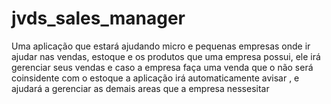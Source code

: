 # jvds_sales_manager
Uma aplicação que estará ajudando micro e pequenas empresas onde ir ajudar nas vendas, estoque e os produtos que uma empresa possui, ele irá gerenciar seus vendas e caso a empresa faça uma venda que o não será coinsidente com o estoque a aplicação irá automaticamente avisar , e ajudará a gerenciar as demais areas que a empresa nessesitar
